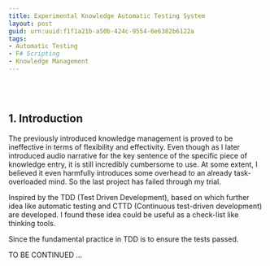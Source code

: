 ```yaml
---
title: Experimental Knowledge Automatic Testing System
layout: post
guid: urn:uuid:f1f1a21b-a50b-424c-9554-6e6382b6122a
tags:
- Automatic Testing
- F# Scripting
- Knowledge Management
---
```


<br> <br>

## 1. Introduction

The previously introduced knowledge management is proved to be ineffective in
terms of flexibility and effectivity. Even though as I later introduced audio
narrative for the key sentence of the specific piece of knowledge entry, it is
still incredibly cumbersome to use. At some extent, I believed it even
harmfully introduces some overhead to an already task-overloaded mind. So the
last project has failed through my trial.

Inspired by the TDD (Test Driven Development), based on which further idea like
automatic testing and CTTD (Continuous test-driven development) are developed. I
found these idea could be useful as a check-list like thinking tools.

Since the fundamental practice in TDD is to ensure the tests passed.


TO BE CONTINUED ...
